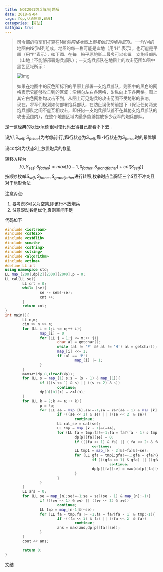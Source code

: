 ```yaml
---
title: NOI2001炮兵阵地|题解
date: 2018-9-04 
tags: [dp,状态压缩,题解]
categories: [算法]
mathjax: true
---
```


> 司令部的将军们打算在N*M的网格地图上部署他们的炮兵部队。一个N*M的地图由N行M列组成，地图的每一格可能是山地（用“H”  表示），也可能是平原（用“P”表示），如下图。在每一格平原地形上最多可以布置一支炮兵部队（山地上不能够部署炮兵部队）；一支炮兵部队在地图上的攻击范围如图中黑色区域所示：
> 
> ![img](https://pics1.beautyyu.top/origin/origin.png) 
> 
> 如果在地图中的灰色所标识的平原上部署一支炮兵部队，则图中的黑色的网格表示它能够攻击到的区域：沿横向左右各两格，沿纵向上下各两格。图上其它白色网格均攻击不到。从图上可见炮兵的攻击范围不受地形的影响。   现在，将军们规划如何部署炮兵部队，在防止误伤的前提下（保证任何两支炮兵部队之间不能互相攻击，即任何一支炮兵部队都不在其他支炮兵部队的攻击范围内），在整个地图区域内最多能够摆放多少我军的炮兵部队。

是一道经典的状压dp题,很可惜代码丑得自己都看不下去..

设$f(i,S_{self},S_{father})$为考虑前i行,第i行状态为$S_{self}$,第i-1行状态为$S_{father}$时的最优解

设$cnt(S)$为状态$S$上放置炮兵的数量

转移方程为
$$
f(i,S_{self},S_{father})=max\{f(i-1,S_{father},S_{grandfather})+cnt(S_{self})\}
$$
按顺序枚举$S_{self},S_{father},S_{grandfather}$进行转移,枚举时应当保证三个$S$互不冲突且对于地形合法

注意两点:

1. 要考虑$S$可以为空集,即该行不放炮兵
2. 注意滚动数组优化,否则空间不足

代码如下

```c++
#include <iostream>
#include <cstdio>
#include <cstdlib>
#include <cmath>
#include <cstring>
#include <string>
#include <algorithm>
#include <ctime>
#define LL int 
using namespace std;
LL map_[200],dp[2][2000][2000],p = 0;
LL cal(LL se){
        LL cnt = 0;
        while (se){
                se -= se&(-se);
                cnt ++;
        }
        return cnt;
}
int main(){
        LL n,m;
        cin >> n >> m;
        for (LL i = 1;i <= n;++ i){
                map_[i] = 0;
                for (LL j = 1;j <= m;++ j){
                        char al = getchar();
                        while (al != 'P' && al != 'H') al = getchar();
                        map_[i] <<= 1;
                        if (al == 'P')
                                map_[i] |= 1;
                }
        }
        memset(dp,0,sizeof(dp));
        for (LL s = map_[1];s;s = (s - 1) & map_[1]){
                if (((s << 1) & s) || ((s << 2) & s))
                        continue;
                dp[0][0][s] = cal(s);
        }
        for (LL k = 2;k <= n;++ k){
                p = !p;
                for (LL se = map_[k];se!=-1;se = se?(se - 1) & map_[k]:-1){
                        if (((se << 1) & se) || ((se << 2) & se))
                                continue;
                        LL cal_se = cal(se);
                        LL tmp = map_[k - 1]&(~se);
                        for (LL fa = tmp;fa!=-1;fa = fa?(fa - 1) & tmp:-1){
                                dp[p][fa][se] = 0;
                                if (((fa << 1) & fa) || ((fa << 2) & fa))
                                        continue;
                                LL tmp1 = map_[k - 2]&(~fa)&(~se);
                                for (LL gfa = tmp1;gfa!=-1;gfa = gfa?(gfa - 1) & tmp1:-1){
                                        if (((gfa << 1) & gfa) || ((gfa << 2) & gfa))
                                                continue;
                                        dp[p][fa][se] = max(dp[p][fa][se],dp[!p][gfa][fa]+cal_se);
                                }
                        }
                }
        }
        LL ans = 0;
        for (LL se = map_[n];se!=-1;se = se?(se - 1) & map_[n]:-1){
                if (((se << 1) & se) || ((se << 2) & se))
                        continue;
                LL tmp = map_[n-1]&(~se);
                for (LL fa = tmp;fa != -1;fa = fa?(fa - 1) & tmp:-1){
                        if (((fa << 1) & fa) || ((fa << 2) & fa))
                                continue;
                        ans = max(ans,dp[p][fa][se]);
                }
        }
        cout << ans;

        return 0;
}
```

文结
